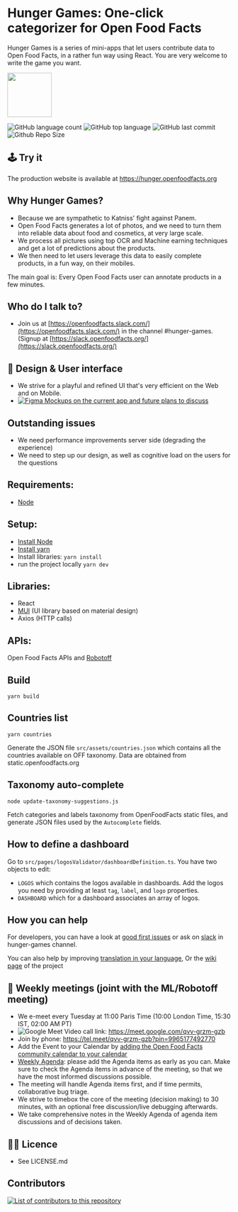 # Hunger Games: One-click categorizer for Open Food Facts

Hunger Games is a series of mini-apps that let users contribute data to Open Food Facts, in a rather fun way using React.
You are very welcome to write the game you want.

<picture>
  <source media="(prefers-color-scheme: dark)" srcset="https://static.openfoodfacts.org/images/logos/off-logo-horizontal-dark.png">
  <source media="(prefers-color-scheme: light)" srcset="https://static.openfoodfacts.org/images/logos/off-logo-horizontal-light.png">
  <img height="100" src="https://static.openfoodfacts.org/images/logos/off-logo-horizontal-light.png">
</picture>

![GitHub language count](https://img.shields.io/github/languages/count/openfoodfacts/hunger-games)
![GitHub top language](https://img.shields.io/github/languages/top/openfoodfacts/hunger-games)
![GitHub last commit](https://img.shields.io/github/last-commit/openfoodfacts/hunger-games)
![Github Repo Size](https://img.shields.io/github/repo-size/openfoodfacts/hunger-games)

## 🕹️ Try it

The production website is available at https://hunger.openfoodfacts.org

## Why Hunger Games?

- Because we are sympathetic to Katniss' fight against Panem.
- Open Food Facts generates a lot of photos, and we need to turn them into reliable data about food and cosmetics, at very large scale.
- We process all pictures using top OCR and Machine earning techniques and get a lot of predictions about the products.
- We then need to let users leverage this data to easily complete products, in a fun way, on their mobiles.

The main goal is: Every Open Food Facts user can annotate products in a few minutes.

## Who do I talk to?

- Join us at [https://openfoodfacts.slack.com/](https://openfoodfacts.slack.com/) in the channel #hunger-games. (Signup at [https://slack.openfoodfacts.org/](https://slack.openfoodfacts.org/)

## 🎨 Design & User interface
- We strive for a playful and refined UI that's very efficient on the Web and on Mobile. 
- [![Figma](https://img.shields.io/badge/figma-%23F24E1E.svg?logo=figma&logoColor=white) Mockups on the current app and future plans to discuss](https://www.figma.com/design/pngqJwPkytFik6h4EW396n/Hunger-Games?node-id=801-2&p=f&t=xQnrkht1cbTJGOw9-0)

## Outstanding issues
- We need performance improvements server side (degrading the experience)
- We need to step up our design, as well as cognitive load on the users for the questions

## Requirements:

- [Node](https://nodejs.org)

## Setup:

- [Install Node](https://docs.npmjs.com/downloading-and-installing-node-js-and-npm)
- [Install yarn](https://classic.yarnpkg.com/lang/en/docs/install/)
- Install libraries: `yarn install`
- run the project locally `yarn dev`

## Libraries:

- React
- [MUI](mui.com) (UI library based on material design)
- Axios (HTTP calls)

## APIs:

Open Food Facts APIs and [Robotoff](https://github.com/openfoodfacts/robotoff)

## Build

```
yarn build
```

## Countries list

```
yarn countries
```

Generate the JSON file `src/assets/countries.json` which contains all the countries available on OFF taxonomy. Data are obtained from static.openfoodfacts.org

## Taxonomy auto-complete

```
node update-taxonomy-suggestions.js
```

Fetch categories and labels taxonomy from OpenFoodFacts static files, and generate JSON files used by the `Autocomplete` fields.

## How to define a dashboard

Go to `src/pages/logosValidator/dashboardDefinition.ts`. You have two objects to edit:

- `LOGOS` which contains the logos available in dashboards. Add the logos you need by providing at least `tag`, `label`, and `logo` properties.
- `DASHBOARD` which for a dashboard associates an array of logos.

## How you can help

For developers, you can have a look at [good first issues](https://github.com/openfoodfacts/hunger-games/issues?q=is%3Aissue+is%3Aopen+sort%3Aupdated-desc+label%3A%22good+first+issue%22) or ask on [slack](https://slack.openfoodfacts.org/) in hunger-games channel.

You can also help by improving [translation in your language](https://translate.openfoodfacts.org/translate/openfoodfacts/1942/en-fr?filter=basic&value=0), Or the [wiki page](https://wiki.openfoodfacts.org/Hunger_Games) of the project

## 📆 Weekly meetings (joint with the ML/Robotoff meeting)
- We e-meet every Tuesday at 11:00 Paris Time (10:00 London Time, 15:30 IST, 02:00 AM PT)
- ![Google Meet](https://img.shields.io/badge/Google%20Meet-00897B?logo=google-meet&logoColor=white) Video call link: https://meet.google.com/qvv-grzm-gzb
- Join by phone: https://tel.meet/qvv-grzm-gzb?pin=9965177492770
- Add the Event to your Calendar by [adding the Open Food Facts community calendar to your calendar](https://wiki.openfoodfacts.org/Events)
- [Weekly Agenda](https://drive.google.com/open?id=1RUfmWHjtFVaBcvQ17YfXu6FW6oRFWg-2lncljG0giKI): please add the Agenda items as early as you can. Make sure to check the Agenda items in advance of the meeting, so that we have the most informed discussions possible. 
- The meeting will handle Agenda items first, and if time permits, collaborative bug triage.
- We strive to timebox the core of the meeting (decision making) to 30 minutes, with an optional free discussion/live debugging afterwards.
- We take comprehensive notes in the Weekly Agenda of agenda item discussions and of decisions taken.

## 👩‍⚖️ Licence
- See LICENSE.md

## Contributors

<a href="https://github.com/openfoodfacts/hunger-games/graphs/contributors">
  <img alt="List of contributors to this repository" src="https://contrib.rocks/image?repo=openfoodfacts/hunger-games" />
</a>

